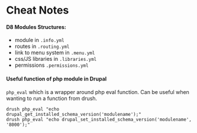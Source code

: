 # Cheat Notes

#### D8 Modules Structures:

* module in `.info.yml`
* routes in `.routing.yml`
* link to menu system in `.menu.yml`
* css/JS libraries in `.libraries.yml`
* permissions `.permissions.yml`

#### Useful function of php module in Drupal

`php_eval` which is a wrapper around php eval function. Can be useful when wanting to run a function from drush. 

```text
drush php_eval "echo drupal_get_installed_schema_version('modulename');"
drush php_eval "echo drupal_set_installed_schema_version('modulename', '8000');"
```



